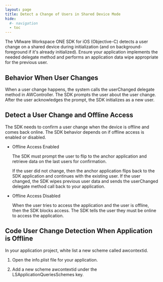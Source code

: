 ```yaml
---
layout: page
title: Detect a Change of Users in Shared Device Mode
hide:
  #- navigation
  - toc
---
```


The VMware Workspace ONE SDK for iOS (Objective-C) detects a user change on a shared device during initialization (and on background-foreground if it's already initialized). Ensure your application implements the needed delegate method and performs an application data wipe appropriate for the previous user.

## Behavior When User Changes

When a user change happens, the system calls the userChanged delegate method in AWController. The SDK prompts the user about the user change. After the user acknowledges the prompt, the SDK initializes as a new user.

## Detect a User Change and Offline Access

The SDK needs to confirm a user change when the device is offline and comes back online. The SDK behavior depends on if offline access is enabled or disabled.
* Offline Access Enabled
  
  The SDK must prompt the user to flip to the anchor application and retrieve data on the last users for confirmation.

  If the user did not change, then the anchor application flips back to the SDK application and continues with the existing user. If the user changed, the SDK wipes previous user data and sends the userChanged delegate method call back to your application.

* Offline Access Disabled

  When the user tries to access the application and the user is offline, then the SDK blocks access. The SDK tells the user they must be online to access the application.

## Code User Change Detection When Application is Offline

In your application project, white list a new scheme called awcontextid.

1. Open the info.plist file for your application.

2. Add a new scheme awcontextid under the LSApplicationQueriesSchemes key.

